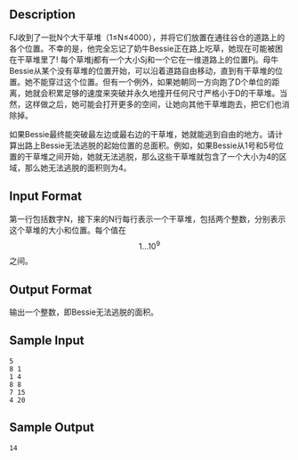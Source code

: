 ## Description

FJ收到了一批N个大干草堆（1≤N≤4000），并将它们放置在通往谷仓的道路上的各个位置。不幸的是，他完全忘记了奶牛Bessie正在路上吃草，她现在可能被困在干草堆里了!
每个草堆j都有一个大小Sj和一个它在一维道路上的位置Pj。母牛Bessie从某个没有草堆的位置开始，可以沿着道路自由移动，直到有干草堆的位置。她不能穿过这个位置。但有一个例外，如果她朝同一方向跑了D个单位的距离，她就会积累足够的速度来突破并永久地撞开任何尺寸严格小于D的干草堆。当然，这样做之后，她可能会打开更多的空间，让她向其他干草堆跑去，把它们也消除掉。

如果Bessie最终能突破最左边或最右边的干草堆，她就能逃到自由的地方。请计算出路上Bessie无法逃脱的起始位置的总面积。例如，如果Bessie从1号和5号位置的干草堆之间开始，她就无法逃脱，那么这些干草堆就包含了一个大小为4的区域，那么她无法逃脱的面积则为4。

## Input Format

第一行包括数字N，接下来的N行每行表示一个干草堆，包括两个整数，分别表示这个草堆的大小和位置。每个值在$$1...10^9$$之间。

## Output Format

输出一个整数，即Bessie无法逃脱的面积。

## Sample Input

```
5
8 1
1 4
8 8
7 15
4 20
```

## Sample Output

```
14
```

